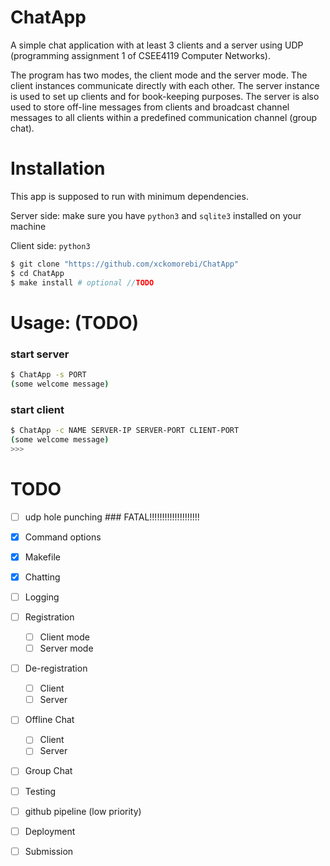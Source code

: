 ChatApp
===

A simple chat application with at least 3 clients and a server using UDP (programming assignment 1 of CSEE4119 Computer Networks).

The program has two modes, the client mode and the server mode. The client instances communicate directly with each other. The server instance is used to set up clients and for book-keeping purposes.  The server is also used to store off-line messages  from clients and broadcast channel messages to all clients within a predefined communication channel (group chat).

Installation
===
This app is supposed to run with minimum dependencies.

Server side: make sure you have `python3` and `sqlite3` installed on your machine

Client side: `python3`

```bash
$ git clone "https://github.com/xckomorebi/ChatApp"
$ cd ChatApp
$ make install # optional //TODO
```

Usage: (TODO)
===
### start server
```bash
$ ChatApp -s PORT
(some welcome message)
```

### start client
```bash
$ ChatApp -c NAME SERVER-IP SERVER-PORT CLIENT-PORT
(some welcome message)
>>>
```



TODO
===

- [ ] udp hole punching ### FATAL!!!!!!!!!!!!!!!!!!!!

- [x] Command options
- [x] Makefile
- [x] Chatting
- [ ] Logging
- [ ] Registration
  - [ ] Client mode
  - [ ] Server mode
- [ ] De-registration
  - [ ] Client
  - [ ] Server
- [ ] Offline Chat
  - [ ] Client
  - [ ] Server
- [ ] Group Chat
- [ ] Testing
- [ ] github pipeline (low priority)
- [ ] Deployment
- [ ] Submission